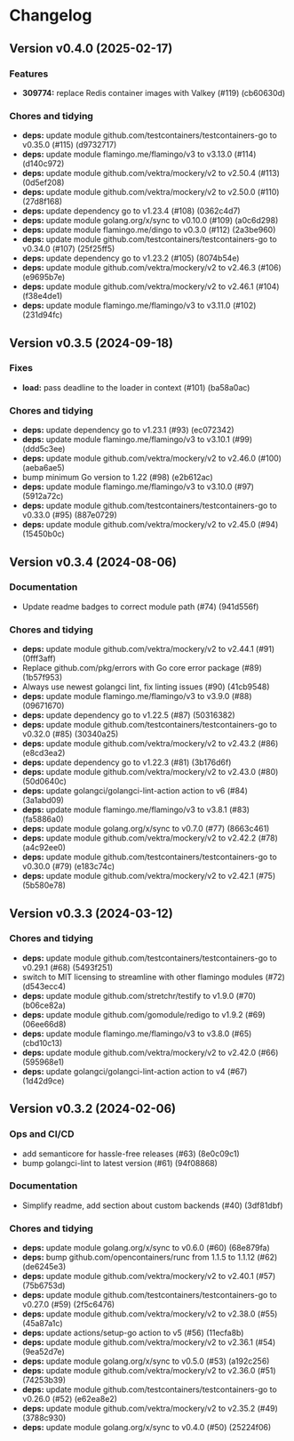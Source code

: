 # Changelog

## Version v0.4.0 (2025-02-17)

### Features

- **309774:** replace Redis container images with Valkey (#119) (cb60630d)

### Chores and tidying

- **deps:** update module github.com/testcontainers/testcontainers-go to v0.35.0 (#115) (d9732717)
- **deps:** update module flamingo.me/flamingo/v3 to v3.13.0 (#114) (d140c972)
- **deps:** update module github.com/vektra/mockery/v2 to v2.50.4 (#113) (0d5ef208)
- **deps:** update module github.com/vektra/mockery/v2 to v2.50.0 (#110) (27d8f168)
- **deps:** update dependency go to v1.23.4 (#108) (0362c4d7)
- **deps:** update module golang.org/x/sync to v0.10.0 (#109) (a0c6d298)
- **deps:** update module flamingo.me/dingo to v0.3.0 (#112) (2a3be960)
- **deps:** update module github.com/testcontainers/testcontainers-go to v0.34.0 (#107) (25f25ff5)
- **deps:** update dependency go to v1.23.2 (#105) (8074b54e)
- **deps:** update module github.com/vektra/mockery/v2 to v2.46.3 (#106) (e9695b7e)
- **deps:** update module github.com/vektra/mockery/v2 to v2.46.1 (#104) (f38e4de1)
- **deps:** update module flamingo.me/flamingo/v3 to v3.11.0 (#102) (231d94fc)

## Version v0.3.5 (2024-09-18)

### Fixes

- **load:** pass deadline to the loader in context (#101) (ba58a0ac)

### Chores and tidying

- **deps:** update dependency go to v1.23.1 (#93) (ec072342)
- **deps:** update module flamingo.me/flamingo/v3 to v3.10.1 (#99) (ddd5c3ee)
- **deps:** update module github.com/vektra/mockery/v2 to v2.46.0 (#100) (aeba6ae5)
- bump minimum Go version to 1.22 (#98) (e2b612ac)
- **deps:** update module flamingo.me/flamingo/v3 to v3.10.0 (#97) (5912a72c)
- **deps:** update module github.com/testcontainers/testcontainers-go to v0.33.0 (#95) (887e0729)
- **deps:** update module github.com/vektra/mockery/v2 to v2.45.0 (#94) (15450b0c)

## Version v0.3.4 (2024-08-06)

### Documentation

- Update readme badges to correct module path (#74) (941d556f)

### Chores and tidying

- **deps:** update module github.com/vektra/mockery/v2 to v2.44.1 (#91) (0fff3aff)
- Replace github.com/pkg/errors with Go core error package (#89) (1b57f953)
- Always use newest golangci lint, fix linting issues (#90) (41cb9548)
- **deps:** update module flamingo.me/flamingo/v3 to v3.9.0 (#88) (09671670)
- **deps:** update dependency go to v1.22.5 (#87) (50316382)
- **deps:** update module github.com/testcontainers/testcontainers-go to v0.32.0 (#85) (30340a25)
- **deps:** update module github.com/vektra/mockery/v2 to v2.43.2 (#86) (e8cd3ea2)
- **deps:** update dependency go to v1.22.3 (#81) (3b176d6f)
- **deps:** update module github.com/vektra/mockery/v2 to v2.43.0 (#80) (50d0640c)
- **deps:** update golangci/golangci-lint-action action to v6 (#84) (3a1abd09)
- **deps:** update module flamingo.me/flamingo/v3 to v3.8.1 (#83) (fa5886a0)
- **deps:** update module golang.org/x/sync to v0.7.0 (#77) (8663c461)
- **deps:** update module github.com/vektra/mockery/v2 to v2.42.2 (#78) (a4c92ee0)
- **deps:** update module github.com/testcontainers/testcontainers-go to v0.30.0 (#79) (e183c74c)
- **deps:** update module github.com/vektra/mockery/v2 to v2.42.1 (#75) (5b580e78)

## Version v0.3.3 (2024-03-12)

### Chores and tidying

- **deps:** update module github.com/testcontainers/testcontainers-go to v0.29.1 (#68) (5493f251)
- switch to MIT licensing to streamline with other flamingo modules (#72) (d543ecc4)
- **deps:** update module github.com/stretchr/testify to v1.9.0 (#70) (b06ce82a)
- **deps:** update module github.com/gomodule/redigo to v1.9.2 (#69) (06ee66d8)
- **deps:** update module flamingo.me/flamingo/v3 to v3.8.0 (#65) (cbd10c13)
- **deps:** update module github.com/vektra/mockery/v2 to v2.42.0 (#66) (595968e1)
- **deps:** update golangci/golangci-lint-action action to v4 (#67) (1d42d9ce)

## Version v0.3.2 (2024-02-06)

### Ops and CI/CD

- add semanticore for hassle-free releases (#63) (8e0c09c1)
- bump golangci-lint to latest version (#61) (94f08868)

### Documentation

- Simplify readme, add section about custom backends (#40) (3df81dbf)

### Chores and tidying

- **deps:** update module golang.org/x/sync to v0.6.0 (#60) (68e879fa)
- **deps:** bump github.com/opencontainers/runc from 1.1.5 to 1.1.12 (#62) (de6245e3)
- **deps:** update module github.com/vektra/mockery/v2 to v2.40.1 (#57) (75b6753d)
- **deps:** update module github.com/testcontainers/testcontainers-go to v0.27.0 (#59) (2f5c6476)
- **deps:** update module github.com/vektra/mockery/v2 to v2.38.0 (#55) (45a87a1c)
- **deps:** update actions/setup-go action to v5 (#56) (11ecfa8b)
- **deps:** update module github.com/vektra/mockery/v2 to v2.36.1 (#54) (9ea52d7e)
- **deps:** update module golang.org/x/sync to v0.5.0 (#53) (a192c256)
- **deps:** update module github.com/vektra/mockery/v2 to v2.36.0 (#51) (74253b39)
- **deps:** update module github.com/testcontainers/testcontainers-go to v0.26.0 (#52) (e62ea8e2)
- **deps:** update module github.com/vektra/mockery/v2 to v2.35.2 (#49) (3788c930)
- **deps:** update module golang.org/x/sync to v0.4.0 (#50) (25224f06)


